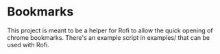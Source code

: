 # Bookmarks

This project is meant to be a helper for Rofi to allow the quick opening of chrome bookmarks. There's an example script in examples/ that can be used with Rofi.
